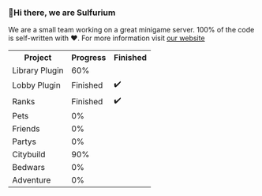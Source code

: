 ### 👋Hi there, we are Sulfurium
We are a small team working on a great minigame server. 100% of the code is self-written with ❤️. For more information visit [our website](https://www.sulfurium.net)




<table>
  <tr>
    <th>Project</th>
    <th>Progress</th>
    <th>Finished</th>
  </tr>
  <tr>
    <td>Library Plugin</td>
    <td>60%</td>
    <td></td>
  </tr>
  <tr>
    <td>Lobby Plugin</td>
    <td>Finished</td>
    <td>✔️</td>
  </tr>
  <tr>
    <td>Ranks</td>
    <td>Finished</td>
    <td>✔️</td>
  </tr>
  <tr>
    <td>Pets</td>
    <td>0%</td>
    <td></td>
  </tr>
  <tr>
    <td>Friends</td>
    <td>0%</td>
    <td></td>
  </tr>
  <tr>
    <td>Partys</td>
    <td>0%</td>
    <td></td>
  </tr>
  <tr>
    <td>Citybuild</td>
    <td>90%</td>
    <td></td>
  </tr>
  <tr>
    <td>Bedwars</td>
    <td>0%</td>
    <td></td>
  </tr>
  <tr>
    <td>Adventure</td>
    <td>0%</td>
    <td></td>
  </tr>
</table>
